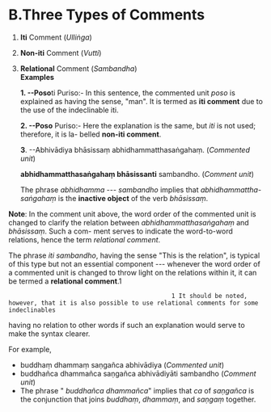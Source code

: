 # **B.Three Types of Comments**
 1. **Iti** Comment (*Ulliṅga*)  
 1. **Non-iti** Comment (*Vutti*)  
 1. **Relational** Comment (*Sambandha*)  
**Examples** 
   
    **1. --Poso**ti Puriso:- In this sentence, the commented unit *poso* is explained as having the sense, "man". It is termed as **iti comment** due to the use of the indeclinable iti. 
   
    **2. --Poso** Puriso:- Here the explanation is the same, but *iti* is not used; therefore, it is la-
belled **non-iti comment**.  
    
    **3**.  --Abhivādiya bhāsissaṃ  abhidhammatthasaṅgahaṃ. (*Commented unit*)  
     
    **abhidhammatthasaṅgahaṃ bhāsissanti** sambandho. (*Comment unit*)
    
     The phrase *abhidhamma* --- *sambandho* implies that *abhidhammattha- saṅgahaṃ* is 
the **inactive object** of the verb *bhāsissaṃ*. 

**Note**:  In the comment unit above, the word order of the commented unit is changed 
to clarify the relation between *abhidhammatthasaṅgahaṃ* and *bhāsissaṃ*. Such a com-
ment serves to indicate the word-to-word relations, hence the term *relational comment*. 

 The phrase *iti sambandho*, having the sense "This is the relation", is typical of this 
type but not an essential component --- whenever the word order of a commented unit is 
changed to throw light on the relations within it, it can be termed a **relational comment**.1 


                                                 1 It should be noted, however, that it is also possible to use relational comments for some indeclinables 
having no relation to other words if such an explanation would serve to make the syntax clearer. 

 For example,  
 -   buddhaṃ dhammaṃ saṇgañca abhivādiya (*Commented unit*)  
 -    buddhañca dhammañca saṇgañca abhivādiyāti sambandho (*Comment unit*)  
 -    The phrase " *buddhañca dhammañca*" implies that *ca* of *saṇgañca* is the conjunction that joins  *buddhaṃ*, *dhammaṃ*, and *saṇgaṃ* together.